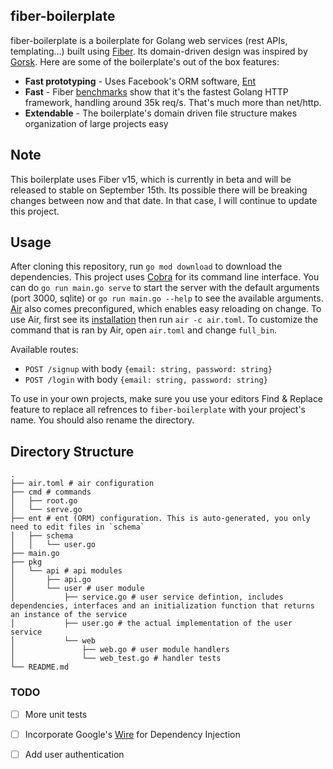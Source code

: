 ## fiber-boilerplate
fiber-boilerplate is a boilerplate for Golang web services (rest APIs, templating...) built using [Fiber](https://github.com/gofiber/fiber). Its domain-driven design was inspired by [Gorsk](https://github.com/ribice/gorsk). Here are some of the boilerplate's out of the box features:

* **Fast  prototyping** - Uses Facebook's ORM software, [Ent](https://github.com/facebook/ent)
* **Fast** - Fiber [benchmarks](https://github.com/gofiber/fiber#-benchmarks) show that it's the fastest Golang HTTP framework, handling around 35k req/s. That's much more than net/http.
* **Extendable** - The boilerplate's domain driven file structure makes organization of large projects easy

## Note
This boilerplate uses Fiber v15, which is currently in beta and will be released to stable on September 15th. Its possible there will be breaking changes between now and that date. 
In that case, I will continue to update this project. 

## Usage
After cloning this repository, run `go mod download` to download the dependencies. This project uses [Cobra](https://github.com/spf13/cobra) for its command line interface. You can do `go run main.go serve` to start the server with the default arguments (port 3000, sqlite) or `go run main.go --help` to see the available arguments. [Air](https://github.com/cosmtrek/air) also comes preconfigured, which enables easy reloading on change. To use Air, first see its [installation](https://github.com/cosmtrek/air#installation) then run `air -c air.toml`. To customize the command that is ran by Air, open `air.toml` and change `full_bin`. 

Available routes:
* `POST /signup` with body `{email: string, password: string}`
* `POST /login` with body `{email: string, password: string}`

To use in your own projects, make sure you use your editors Find & Replace feature to replace all refrences to `fiber-boilerplate` with your project's name. You should also rename the directory. 

## Directory Structure
```
.
├── air.toml # air configuration  
├── cmd # commands
│   ├── root.go   
│   └── serve.go
├── ent # ent (ORM) configuration. This is auto-generated, you only need to edit files in `schema` 
│   ├── schema
│   │   └── user.go
├── main.go
├── pkg
│   └── api # api modules
│       ├── api.go
│       └── user # user module
│           ├── service.go # user service defintion, includes dependencies, interfaces and an initialization function that returns an instance of the service
│           ├── user.go # the actual implementation of the user service
│           └── web
│               ├── web.go # user module handlers
│               └── web_test.go # handler tests
└── README.md
```

### TODO
- [ ] More unit tests
- [ ] Incorporate Google's [Wire](https://github.com/google/wire) for Dependency Injection
- [ ] Add user authentication 

